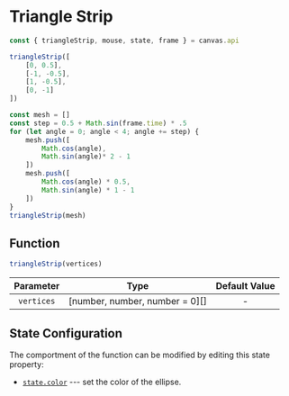 
<script src="../../../code/paperbit-snippets.js" type="module" defer></script>

# Triangle Strip

<div id="paperbit-snippets">

```javascript
const { triangleStrip, mouse, state, frame } = canvas.api
```

```javascript
triangleStrip([
	[0, 0.5],
	[-1, -0.5],
	[1, -0.5],
	[0, -1]
])
```

```javascript
const mesh = []
const step = 0.5 + Math.sin(frame.time) * .5
for (let angle = 0; angle < 4; angle += step) {
	mesh.push([
		Math.cos(angle), 
		Math.sin(angle)* 2 - 1
	])
	mesh.push([
		Math.cos(angle) * 0.5, 
		Math.sin(angle) * 1 - 1
	])
}
triangleStrip(mesh)
```

</div>

## Function

```javascript
triangleStrip(vertices)
```


| Parameter | Type | Default Value |
|:-:|:-:|:-:|
| `vertices` | [number, number, number = 0][] | - |

## State Configuration

The comportment of the function can be modified by editing
this state property:

- [`state.color`]() --- set the color of the ellipse.
